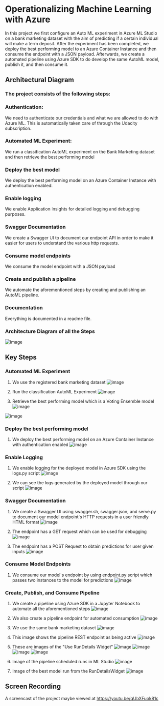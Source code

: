 

# Operationalizing Machine Learning with Azure

In this project we first configure an Auto ML experiment in Azure ML Studio on a bank marketing dataset with the aim of predicting if a certain individual will make a term deposit. After the experiment has been completed, we deploy the best performing model to an Azure Container Instance and then consume the endpoint with a JSON payload. Afterwards, we create a automated pipeline using Azure SDK to do develop the same AutoML model, publish it, and then consume it.

## Architectural Diagram

### The project consists of the following steps:

### Authentication: 
We need to authenticate our credentials and what we are allowed to do with Azure ML. This is automatically taken care of through the Udacity subscription.

### Automated ML Experiment:
We run a classification AutoML experiment on the Bank Marketing dataset and then retrieve the best performing model

### Deploy the best model
We deploy the best performing model on an Azure Container Instance with authentication enabled.

### Enable logging
We enable Application Insights for detailed logging and debugging purposes.

### Swagger Documentation
We create a Swagger UI to document our endpoint API in order to make it easier for users to understand the various http requests.

### Consume model endpoints
We consume the model endpoint with a JSON payload

### Create and publish a pipeline
We automate the aforementioned steps by creating and publishing an AutoML pipeline.

### Documentation
Everything is documented in a readme file.

### Architecture Diagram of all the Steps
![image](https://user-images.githubusercontent.com/38438203/121116307-4f30c800-c7e4-11eb-92e3-8078b006f251.png)

## Key Steps

### Automated ML Experiment

  1. We use the registered bank marketing dataset
  ![image](https://user-images.githubusercontent.com/38438203/121117947-fc0c4480-c7e6-11eb-8f75-12b5edde0203.png)
  
  2. Run the classification AutoML Experiment
  ![image](https://user-images.githubusercontent.com/38438203/121118109-4988b180-c7e7-11eb-89ab-742c740db86d.png)

  3. Retrieve the best performing model which is a Voting Ensemble model
  ![image](https://user-images.githubusercontent.com/38438203/121118210-76d55f80-c7e7-11eb-89a6-e992cb8b07b8.png)
  
  ![image](https://user-images.githubusercontent.com/38438203/121118245-83f24e80-c7e7-11eb-9076-d0035c3a408f.png)
  
### Deploy the best performing model

  1. We deploy the best performing model on an Azure Container Instance with authentication enabled
  ![image](https://user-images.githubusercontent.com/38438203/121118620-2b6f8100-c7e8-11eb-8d9b-ff3012c8806f.png)

### Enable Logging

  1. We enable logging for the deployed model in Azure SDK using the logs.py script
  ![image](https://user-images.githubusercontent.com/38438203/121118826-85704680-c7e8-11eb-81ef-0b716ca40902.png)
  
  2. We can see the logs generated by the deployed model through our script 
  ![image](https://user-images.githubusercontent.com/38438203/121119074-fdd70780-c7e8-11eb-9095-00f706969078.png)

### Swagger Documentation

  1. We create a Swagger UI using swagger.sh, swagger.json, and serve.py to document our model endpoint's HTTP requests in a user friendly HTML format
  ![image](https://user-images.githubusercontent.com/38438203/121119313-62926200-c7e9-11eb-9e6e-0259a9a87cbb.png)
  
  2. The endpoint has a GET request which can be used for debugging
  ![image](https://user-images.githubusercontent.com/38438203/121119364-7a69e600-c7e9-11eb-8777-57beb636b378.png)
  
  3. The endpoint has a POST Request to obtain predictions for user given inputs
  ![image](https://user-images.githubusercontent.com/38438203/121119463-ac7b4800-c7e9-11eb-9bc5-3a332ce325b7.png)

### Consume Model Endpoints

  1. We consume our model's endpoint by using endpoint.py script which passes two instances to the model for predictions
  ![image](https://user-images.githubusercontent.com/38438203/121119713-21e71880-c7ea-11eb-87aa-131bd807b6e1.png)

### Create, Publish, and Consume Pipeline

  1. We create a pipeline using Azure SDK in a Jupyter Notebook to automate all the aforementioned steps
  ![image](https://user-images.githubusercontent.com/38438203/121120197-16482180-c7eb-11eb-8d76-be05032bc041.png)

  2. We also create a pipeline endpoint for automated consumption
  ![image](https://user-images.githubusercontent.com/38438203/121120318-53141880-c7eb-11eb-8b31-82286fa2a51d.png)

  3. We use the same bank marketing dataset
  ![image](https://user-images.githubusercontent.com/38438203/121120427-82c32080-c7eb-11eb-8328-d616317520a4.png)
  
  4. This image shows the pipeline REST endpoint as being active
  ![image](https://user-images.githubusercontent.com/38438203/121120552-c6b62580-c7eb-11eb-9763-cf60266499f4.png)

  5. These are images of the "Use RunDetails Widget"
  ![image](https://user-images.githubusercontent.com/38438203/121120655-00872c00-c7ec-11eb-8aa5-1a7fc4d23b5e.png)
  ![image](https://user-images.githubusercontent.com/38438203/121120672-0977fd80-c7ec-11eb-8e7f-7e2b6e5fed8d.png)
  ![image](https://user-images.githubusercontent.com/38438203/121120759-39bf9c00-c7ec-11eb-88ff-3435808c837a.png)
  ![image](https://user-images.githubusercontent.com/38438203/121120779-42b06d80-c7ec-11eb-9ac4-8ecc2fc8e6c8.png)

  6. Image of the pipeline scheduled runs in ML Studio
  ![image](https://user-images.githubusercontent.com/38438203/121120988-bc485b80-c7ec-11eb-8ac1-d5367e6b01d9.png)
  
  7. Image of the best model run from the RunDetailsWidget
  ![image](https://user-images.githubusercontent.com/38438203/121121208-25c86a00-c7ed-11eb-8ad7-3acafb546990.png)


## Screen Recording

A screencast of the project maybe viewed at https://youtu.be/qUbXFuok81c


